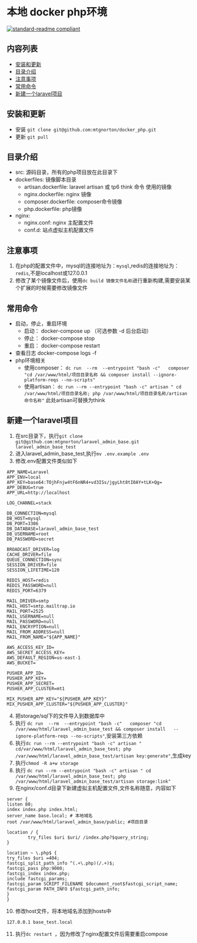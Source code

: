 # 本地 docker php环境

[![standard-readme compliant](https://img.shields.io/badge/readme%20style-standard-brightgreen.svg?style=flat-square)](https://github.com/RichardLitt/standard-readme)

## 内容列表
- [安装和更新](#安装和更新)
- [目录介绍](#目录介绍)
- [注意事项](#注意事项)
- [常用命令](#常用命令)
- [新建一个laravel项目](#新建一个laravel项目)

## 安装和更新
- 安装 `git clone git@github.com:mtgnorton/docker_php.git`
- 更新 `git pull`

## 目录介绍
- src: 源码目录，所有的php项目放在此目录下
- dockerfiles: 镜像脚本目录
  - artisan.dockerfile: laravel artisan 或 tp6 think 命令 使用的镜像
  - nginx.dockerfile: nginx 镜像
  - composer.dockerfile: composer命令镜像
  - php.dockerfile: php镜像
- nginx:
    - nginx.conf: nginx 主配置文件
    - conf.d: 站点虚拟主机配置文件
## 注意事项
1. 在php的配置文件中，mysql的连接地址为：`mysql`,redis的连接地址为：`redis`,不是localhost或127.0.0.1
2. 修改了某个镜像文件后，使用`dc build 镜像文件名称`进行重新构建,需要安装某个扩展的时候需要修改镜像文件
## 常用命令
- 启动，停止，重启环境
  - 启动： docker-compose up    （可选参数 -d 后台启动）
  - 停止： docker-compose stop
  - 重启： docker-compose restart 
- 查看日志
docker-compose logs -f
- php环境相关
  - 使用composer： `dc run  --rm  --entrypoint "bash -c"   composer "cd /var/www/html/项目目录名称 && composer install --ignore-platform-reqs --no-scripts"`
  - 使用artisan： `dc run --rm --entrypoint "bash -c" artisan " cd /var/www/html/项目目录名称; php /var/www/html/项目目录名称/artisan 命令名称"` 此处artisan可替换为think
  
    
## 新建一个laravel项目

1. 在src目录下，执行`git clone git@github.com:mtgnorton/laravel_admin_base.git laravel_admin_base_test `
2. 进入laravel_admin_base_test,执行`mv .env.example .env`
3. 修改.env配置文件类似如下
```azure
APP_NAME=Laravel
APP_ENV=local
APP_KEY=base64:TOjhFnjw4tF6nNR4+vd3ISs/jgyLht8tI0AY+tLK+Qg=
APP_DEBUG=true
APP_URL=http://localhost

LOG_CHANNEL=stack

DB_CONNECTION=mysql
DB_HOST=mysql
DB_PORT=3306
DB_DATABASE=laravel_admin_base_test
DB_USERNAME=root
DB_PASSWORD=secret

BROADCAST_DRIVER=log
CACHE_DRIVER=file
QUEUE_CONNECTION=sync
SESSION_DRIVER=file
SESSION_LIFETIME=120

REDIS_HOST=redis
REDIS_PASSWORD=null
REDIS_PORT=6379

MAIL_DRIVER=smtp
MAIL_HOST=smtp.mailtrap.io
MAIL_PORT=2525
MAIL_USERNAME=null
MAIL_PASSWORD=null
MAIL_ENCRYPTION=null
MAIL_FROM_ADDRESS=null
MAIL_FROM_NAME="${APP_NAME}"

AWS_ACCESS_KEY_ID=
AWS_SECRET_ACCESS_KEY=
AWS_DEFAULT_REGION=us-east-1
AWS_BUCKET=

PUSHER_APP_ID=
PUSHER_APP_KEY=
PUSHER_APP_SECRET=
PUSHER_APP_CLUSTER=mt1

MIX_PUSHER_APP_KEY="${PUSHER_APP_KEY}"
MIX_PUSHER_APP_CLUSTER="${PUSHER_APP_CLUSTER}"
```
4. 把storage/sql下的文件导入到数据库中
5. 执行 `dc run  --rm  --entrypoint "bash -c"   composer "cd /var/www/html/laravel_admin_base_test && composer install   --ignore-platform-reqs --no-scripts"`,安装第三方依赖
6. 执行`dc run --rm --entrypoint "bash -c" artisan " cd/var/www/html/laravel_admin_base_test; php /var/www/html/laravel_admin_base_test/artisan key:generate"`,生成key
7. 执行`chmod -R a+w storage`
8. 执行 `dc run --rm --entrypoint "bash -c" artisan " cd /var/www/html/laravel_admin_base_test; php /var/www/html/laravel_admin_base_test/artisan storage:link"`
9. 在nginx/conf.d目录下新建虚拟主机配置文件,文件名称随意，内容如下
```azure
server {
listen 80;
index index.php index.html;
server_name base.local; # 本地域名
root /var/www/html/laravel_admin_base/public; #项目目录

location / {
        try_files $uri $uri/ /index.php?$query_string;
}

location ~ \.php$ {
try_files $uri =404;
fastcgi_split_path_info ^(.+\.php)(/.+)$;
fastcgi_pass php:9000;
fastcgi_index index.php;
include fastcgi_params;
fastcgi_param SCRIPT_FILENAME $document_root$fastcgi_script_name;
fastcgi_param PATH_INFO $fastcgi_path_info;
}
}
```
10. 修改host文件，将本地域名添加到hosts中
```azure
127.0.0.1 base_test.local
```
11. 执行`dc restart `，因为修改了nginx配置文件后需要重启compose
